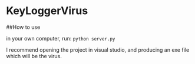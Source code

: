 # KeyLoggerVirus
##How to use

in your own computer, run:
`python server.py`

I recommend opening the project in visual studio, and producing an exe file which will be the virus.

